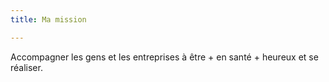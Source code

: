 ```yaml
---
title: Ma mission

---
```

Accompagner les gens et les entreprises à être + en santé + heureux et se réaliser.